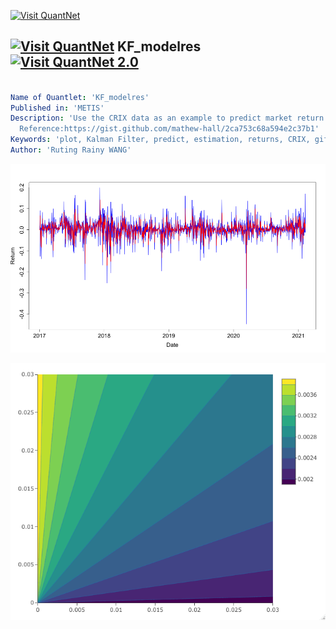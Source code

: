 [<img src="https://github.com/QuantLet/Styleguide-and-FAQ/blob/master/pictures/banner.png" width="888" alt="Visit QuantNet">](http://quantlet.de/)

## [<img src="https://github.com/QuantLet/Styleguide-and-FAQ/blob/master/pictures/qloqo.png" alt="Visit QuantNet">](http://quantlet.de/) **KF_modelres** [<img src="https://github.com/QuantLet/Styleguide-and-FAQ/blob/master/pictures/QN2.png" width="60" alt="Visit QuantNet 2.0">](http://quantlet.de/)

```yaml

Name of Quantlet: 'KF_modelres'
Published in: 'METIS'
Description: 'Use the CRIX data as an example to predict market return by Kalman filter 
  Reference:https://gist.github.com/mathew-hall/2ca753c68a594e2c37b1'
Keywords: 'plot, Kalman Filter, predict, estimation, returns, CRIX, gif'
Author: 'Ruting Rainy WANG' 


```

![Picture1](CRIXPrice_Kalman_0.03.png)

![Picture2](MSE%20plot%20for%20Q%20R.png)